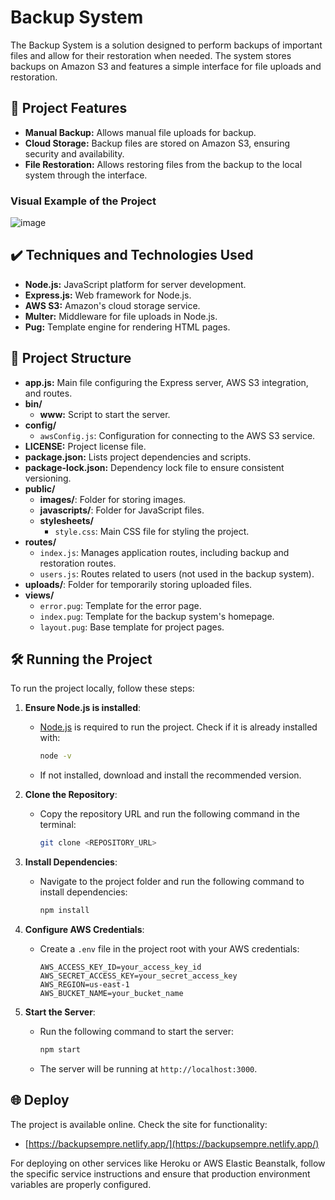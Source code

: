 # Backup System

The Backup System is a solution designed to perform backups of important files and allow for their restoration when needed. The system stores backups on Amazon S3 and features a simple interface for file uploads and restoration.

## 🔨 Project Features

- **Manual Backup:** Allows manual file uploads for backup.
- **Cloud Storage:** Backup files are stored on Amazon S3, ensuring security and availability.
- **File Restoration:** Allows restoring files from the backup to the local system through the interface.

### Visual Example of the Project

![image](https://github.com/user-attachments/assets/1f56e155-6a6a-4a41-92de-0e898ee835f4)

## ✔️ Techniques and Technologies Used

- **Node.js:** JavaScript platform for server development.
- **Express.js:** Web framework for Node.js.
- **AWS S3:** Amazon's cloud storage service.
- **Multer:** Middleware for file uploads in Node.js.
- **Pug:** Template engine for rendering HTML pages.

## 📁 Project Structure

- **app.js:** Main file configuring the Express server, AWS S3 integration, and routes.
- **bin/**
    - **www:** Script to start the server.
- **config/**
    - `awsConfig.js`: Configuration for connecting to the AWS S3 service.
- **LICENSE:** Project license file.
- **package.json:** Lists project dependencies and scripts.
- **package-lock.json:** Dependency lock file to ensure consistent versioning.
- **public/**
    - **images/**: Folder for storing images.
    - **javascripts/**: Folder for JavaScript files.
    - **stylesheets/**
        - `style.css`: Main CSS file for styling the project.
- **routes/**
    - `index.js`: Manages application routes, including backup and restoration routes.
    - `users.js`: Routes related to users (not used in the backup system).
- **uploads/**: Folder for temporarily storing uploaded files.
- **views/**
    - `error.pug`: Template for the error page.
    - `index.pug`: Template for the backup system's homepage.
    - `layout.pug`: Base template for project pages.

## 🛠️ Running the Project

To run the project locally, follow these steps:

1. **Ensure Node.js is installed**:
    - [Node.js](https://nodejs.org/) is required to run the project. Check if it is already installed with:
      ```bash
      node -v
      ```
    - If not installed, download and install the recommended version.

2. **Clone the Repository**:
    - Copy the repository URL and run the following command in the terminal:
      ```bash
      git clone <REPOSITORY_URL>
      ```

3. **Install Dependencies**:
    - Navigate to the project folder and run the following command to install dependencies:
      ```bash
      npm install
      ```

4. **Configure AWS Credentials**:
    - Create a `.env` file in the project root with your AWS credentials:
      ```
      AWS_ACCESS_KEY_ID=your_access_key_id
      AWS_SECRET_ACCESS_KEY=your_secret_access_key
      AWS_REGION=us-east-1
      AWS_BUCKET_NAME=your_bucket_name
      ```

5. **Start the Server**:
    - Run the following command to start the server:
      ```bash
      npm start
      ```
    - The server will be running at `http://localhost:3000`.

## 🌐 Deploy

The project is available online. Check the site for functionality:

- [https://backupsempre.netlify.app/](https://backupsempre.netlify.app/)

For deploying on other services like Heroku or AWS Elastic Beanstalk, follow the specific service instructions and ensure that production environment variables are properly configured.

